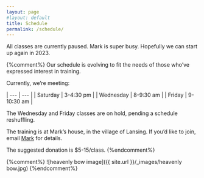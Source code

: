 ```yaml
---
layout: page
#layout: default
title: Schedule
permalink: /schedule/
---
```


All classes are currently paused. Mark is super busy. Hopefully we can start up again in 2023.

{%comment%}
Our schedule is evolving to fit the needs of those who’ve expressed interest in training.

Currently, we’re meeting:

| ---       | ---        |
| Saturday  | 3-4:30 pm  |
| Wednesday | 8-9:30 am  |
| Friday    | 9-10:30 am |


The Wednesday and Friday classes are on hold, pending a schedule reshuffling.

The training is at Mark’s house, in the village of Lansing. If you’d like to join, email [Mark](mailto:info@ithacaneigong.com) for details.

The suggested donation is $5-15/class. 
{%endcomment%}

{%comment%}
![heavenly bow image]({{ site.url }}/_images/heavenly bow.jpg)
{%endcomment%}


